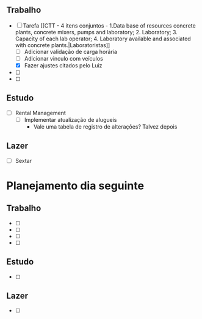 ## Trabalho
- [ ] Tarefa [[CTT - 4 itens conjuntos - 1.Data base of resources concrete plants, concrete mixers, pumps and laboratory; 2. Laboratory; 3. Capacity of each lab operator; 4. Laboratory available and associated with concrete plants.|Laboratoristas]]
	- [ ] Adicionar validação de carga horária
	- [ ] Adicionar vinculo com veículos
	- [x] Fazer ajustes citados pelo Luiz
- [ ] 
- [ ] 
## Estudo
- [ ] Rental Management
	- [ ] Implementar atualização de alugueis
		- Vale uma tabela de registro de alterações? Talvez depois
## Lazer
- [ ] Sextar

# Planejamento dia seguinte
## Trabalho
- [ ] 
- [ ] 
- [ ] 
- [ ] 
## Estudo
- [ ] 
## Lazer
- [ ] 

